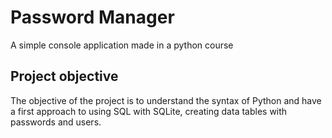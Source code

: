 # Password Manager
A simple console application made in a python course
## Project objective
The objective of the project is to understand the syntax of Python and have a first approach to using SQL with SQLite, creating data tables with passwords and users.
